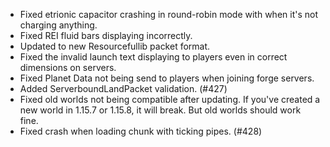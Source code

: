 - Fixed etrionic capacitor crashing in round-robin mode with when it's not charging anything.
- Fixed REI fluid bars displaying incorrectly.
- Updated to new Resourcefullib packet format.
- Fixed the invalid launch text displaying to players even in correct dimensions on servers.
- Fixed Planet Data not being send to players when joining forge servers.
- Added ServerboundLandPacket validation. (#427)
- Fixed old worlds not being compatible after updating. If you've created a new world in 1.15.7 or 1.15.8, it will break. But old worlds should work fine.
- Fixed crash when loading chunk with ticking pipes. (#428)